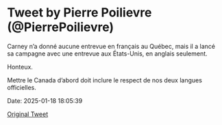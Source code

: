 # Tweet by Pierre Poilievre (@PierrePoilievre)

Carney n’a donné aucune entrevue en français au Québec, mais il a lancé sa campagne avec une entrevue aux États-Unis, en anglais seulement.

Honteux. 

Mettre le Canada d’abord doit inclure le respect de nos deux langues officielles.

Date: 2025-01-18 18:05:39

[Original Tweet](https://x.com/PierrePoilievre/status/1880677949176963073)
